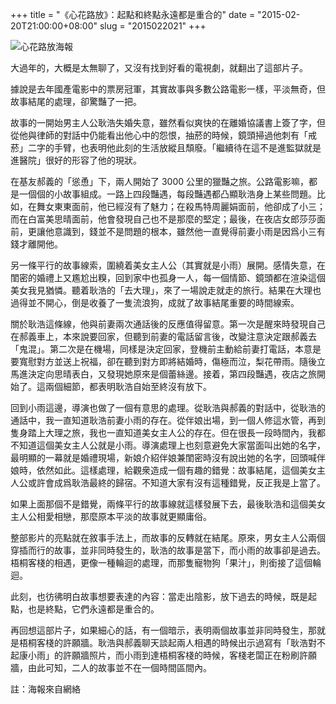 +++
title = "《心花路放》：起點和終點永遠都是重合的"
date = "2015-02-20T21:00:00+08:00"
slug = "2015022021"
+++

![心花路放海報](/blog_static/2015/20150220-breakup-buddies.jpg)

大過年的，大概是太無聊了，又沒有找到好看的電視劇，就翻出了這部片子。

據說是去年國產電影中的票房冠軍，其實故事與多數公路電影一樣，平淡無奇，但故事結尾的處理，卻驚豔了一把。

故事的一開始男主人公耿浩失婚失意，雖然看似爽快的在離婚協議書上簽了字，但從他與律師的對話中仍能看出他心中的怨恨，抽菸的時候，鏡頭掃過他刺有「戒菸」二字的手臂，也表明他此刻的生活放縱且頹廢。「繼續待在這不是進監獄就是進醫院」很好的形容了他的現狀。

在基友郝義的「慫恿」下，兩人開始了 3000 公里的獵豔之旅。公路電影嘛，都是一個個的小故事組成。一路上四段豔遇，每段豔遇都凸顯耿浩身上某些問題。比如，在舞女東東面前，他已經沒有了魅力；在殺馬特周麗娟面前，他卻成了小三；而在白富美思晴面前，他會發現自己也不是那麼的堅定；最後，在夜店女郎莎莎面前，更讓他意識到，錢並不是問題的根本，雖然他一直覺得前妻小雨是因爲小三有錢才離開他。

另一條平行的故事線索，圍繞着美女主人公（其實就是小雨）展開。感情失意，在閨密的婚禮上又尷尬出糗，回到家中也孤身一人，每一個情節、鏡頭都在渲染這個美女我見猶憐。聽着耿浩的「去大理」，來了一場說走就走的旅行。結果在大理也過得並不開心，倒是收養了一隻流浪狗，成就了故事結尾重要的時間線索。

關於耿浩這條線，他與前妻兩次通話後的反應值得留意。第一次是醒來時發現自己在郝義車上，本來說要回家，但聽到前妻的電話留言後，改變注意決定跟郝義去「鬼混」。第二次是在機場，同樣是決定回家，登機前主動給前妻打電話，本意是要寬慰對方並送上祝福，卻在聽到對方即將結婚時，傷極而泣，梨花帶雨。隨後立馬進決定向思晴表白，又發現她原來是個蕾絲邊。接着，第四段豔遇，夜店之旅開始了。這兩個細節，都表明耿浩自始至終沒有放下。

回到小雨這邊，導演也做了一個有意思的處理。從耿浩與郝義的對話中，從耿浩的通話中，我一直知道耿浩前妻小雨的存在。從伴娘出場，到一個人修這水管，再到隻身踏上大理之旅，我也一直知道美女主人公的存在。但在很長一段時間內，我都不知道這個美女主人公就是小雨。導演處理上也刻意避免大家當面叫出她的名字，最明顯的一幕就是婚禮現場，新娘介紹伴娘兼閨密時沒有說出她的名字，回頭喊伴娘時，依然如此。這樣處理，給觀衆造成一個有趣的錯覺：故事結尾，這個美女主人公或許會成爲耿浩最終的歸宿。不知道大家有沒有這種錯覺，反正我是上當了。

如果上面那個不是錯覺，兩條平行的故事線就這樣發展下去，最後耿浩和這個美女主人公相愛相戀，那麼原本平淡的故事就更顯庸俗。

整部影片的亮點就在敘事手法上，而故事的反轉就在結尾。原來，男女主人公兩個穿插而行的故事，並非同時發生的，耿浩的故事是當下，而小雨的故事卻是過去。梧桐客棧的相遇，更像一種輪迴的處理，而那隻寵物狗「果汁」，則銜接了這個輪迴。

此刻，也彷彿明白故事想要表達的內容：當走出陰影，放下過去的時候，既是起點，也是終點，它們永遠都是重合的。

再回想這部片子，如果細心的話，有一個暗示，表明兩個故事並非同時發生，那就是梧桐客棧的許願牆。耿浩與郝義聊天談起兩人相遇的時候出示過寫有「耿浩對不起康小雨」的許願牆照片，而小雨到達梧桐客棧的時候，客棧老闆正在粉刷許願牆，由此可知，二人的故事並不在一個時間區間內。

註：海報來自網絡

